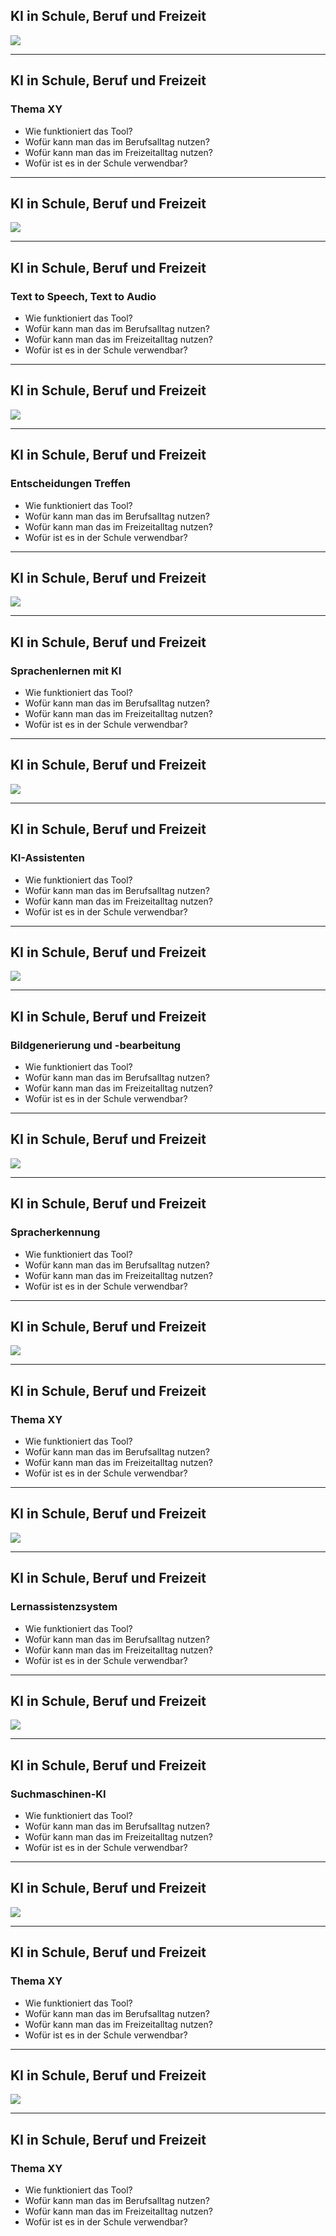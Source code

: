 ## KI in Schule, Beruf und Freizeit

![](./ki1.jpg)

---

## KI in Schule, Beruf und Freizeit

### Thema XY

- Wie funktioniert das Tool?
- Wofür kann man das im Berufsalltag nutzen?
- Wofür kann man das im Freizeitalltag nutzen?
- Wofür ist es in der Schule verwendbar?

---

## KI in Schule, Beruf und Freizeit

![](./ki2.jpg)

---

## KI in Schule, Beruf und Freizeit

### Text to Speech, Text to Audio

- Wie funktioniert das Tool?
- Wofür kann man das im Berufsalltag nutzen?
- Wofür kann man das im Freizeitalltag nutzen?
- Wofür ist es in der Schule verwendbar?

---

## KI in Schule, Beruf und Freizeit

![](./ki3.jpg)

---

## KI in Schule, Beruf und Freizeit

### Entscheidungen Treffen

- Wie funktioniert das Tool?
- Wofür kann man das im Berufsalltag nutzen?
- Wofür kann man das im Freizeitalltag nutzen?
- Wofür ist es in der Schule verwendbar?

---

## KI in Schule, Beruf und Freizeit

![](./ki4.jpg)

---

## KI in Schule, Beruf und Freizeit

### Sprachenlernen mit KI

- Wie funktioniert das Tool?
- Wofür kann man das im Berufsalltag nutzen?
- Wofür kann man das im Freizeitalltag nutzen?
- Wofür ist es in der Schule verwendbar?

---

## KI in Schule, Beruf und Freizeit

![](./ki5.jpg)

---

## KI in Schule, Beruf und Freizeit

### KI-Assistenten

- Wie funktioniert das Tool?
- Wofür kann man das im Berufsalltag nutzen?
- Wofür kann man das im Freizeitalltag nutzen?
- Wofür ist es in der Schule verwendbar?

---

## KI in Schule, Beruf und Freizeit

![](./ki6.jpg)

---

## KI in Schule, Beruf und Freizeit

### Bildgenerierung und -bearbeitung

- Wie funktioniert das Tool?
- Wofür kann man das im Berufsalltag nutzen?
- Wofür kann man das im Freizeitalltag nutzen?
- Wofür ist es in der Schule verwendbar?

---

## KI in Schule, Beruf und Freizeit

![](./ki7.jpg)

---

## KI in Schule, Beruf und Freizeit

### Spracherkennung

- Wie funktioniert das Tool?
- Wofür kann man das im Berufsalltag nutzen?
- Wofür kann man das im Freizeitalltag nutzen?
- Wofür ist es in der Schule verwendbar?

---

## KI in Schule, Beruf und Freizeit

![](./ki8.jpg)

---

## KI in Schule, Beruf und Freizeit

### Thema XY

- Wie funktioniert das Tool?
- Wofür kann man das im Berufsalltag nutzen?
- Wofür kann man das im Freizeitalltag nutzen?
- Wofür ist es in der Schule verwendbar?

---

## KI in Schule, Beruf und Freizeit

![](./ki9.jpg)

---

## KI in Schule, Beruf und Freizeit

### Lernassistenzsystem

- Wie funktioniert das Tool?
- Wofür kann man das im Berufsalltag nutzen?
- Wofür kann man das im Freizeitalltag nutzen?
- Wofür ist es in der Schule verwendbar?

---

## KI in Schule, Beruf und Freizeit

![](./ki10.jpg)

---

## KI in Schule, Beruf und Freizeit

### Suchmaschinen-KI

- Wie funktioniert das Tool?
- Wofür kann man das im Berufsalltag nutzen?
- Wofür kann man das im Freizeitalltag nutzen?
- Wofür ist es in der Schule verwendbar?

---

## KI in Schule, Beruf und Freizeit

![](./ki11.jpg)

---

## KI in Schule, Beruf und Freizeit

### Thema XY

- Wie funktioniert das Tool?
- Wofür kann man das im Berufsalltag nutzen?
- Wofür kann man das im Freizeitalltag nutzen?
- Wofür ist es in der Schule verwendbar?

---

## KI in Schule, Beruf und Freizeit

![](./ki12.jpg)

---

## KI in Schule, Beruf und Freizeit

### Thema XY

- Wie funktioniert das Tool?
- Wofür kann man das im Berufsalltag nutzen?
- Wofür kann man das im Freizeitalltag nutzen?
- Wofür ist es in der Schule verwendbar?


